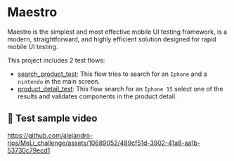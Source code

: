 # Maestro
Maestro is the simplest and most effective mobile UI testing framework, is a modern, straightforward, and highly 
efficient solution designed for rapid mobile UI testing.

This project includes 2 test flows:
- [search_product_test](search_product_test.yaml): This flow tries to search for an `Iphone` and a `nintendo` in the 
  main screen.
- [product_detail_test](product_detail_test.yaml): This flow search for an `Iphone 15` select one of the results and 
  validates components in the product detail.

## 🎥 Test sample video


https://github.com/alejandro-rios/MeLi_challenge/assets/10689052/489cf51d-3902-41a8-aa1b-53730c79ecd1

